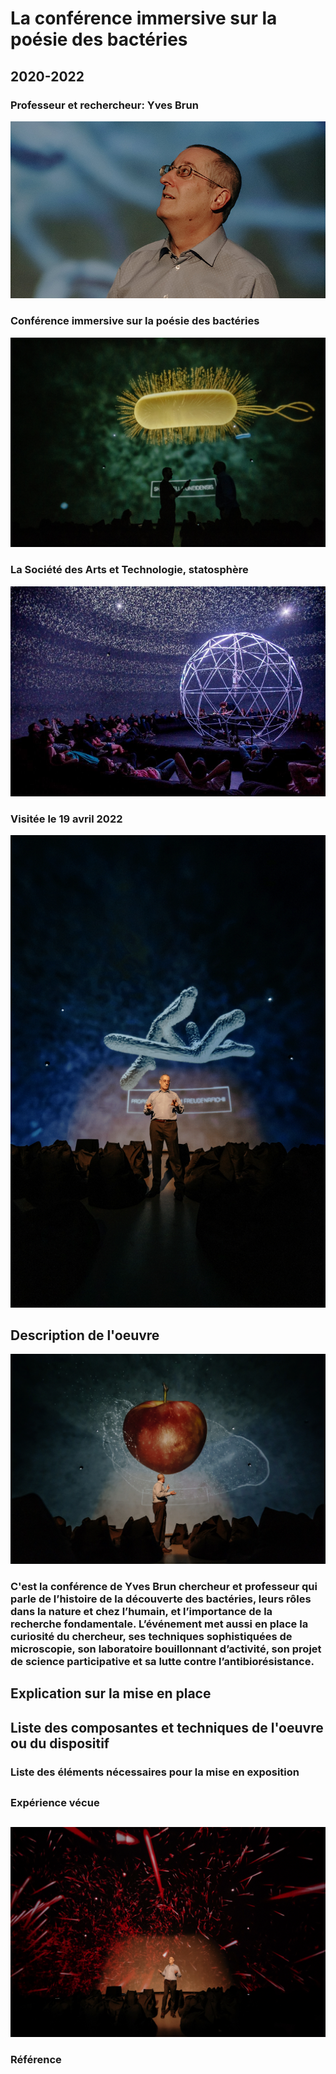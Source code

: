 # La conférence immersive sur la poésie des bactéries
## 2020-2022

### Professeur et rechercheur: Yves Brun
![yves-brun.jpg](photographie/yves-brun.jpg)
### Conférence immersive sur la poésie des bactéries
![la_poesie_des_bacteries6.png](photographie/la_poesie_des_bacteries6.png)
### La Société des Arts et Technologie, statosphère
![la_poesie_des_bacteries18.jpg](photographie/la_poesie_des_bacteries18.jpg)
### Visitée le 19 avril 2022
![la_poesie_des_bacteries36.png](photographie/la_poesie_des_bacteries36.png)
## Description de l'oeuvre
![la_poesie_des_bacteries25.png](photographie/la_poesie_des_bacteries25.png)
### C'est la conférence de Yves Brun chercheur et professeur qui parle de l’histoire de la découverte des bactéries, leurs rôles dans la nature et chez l’humain, et l’importance de la recherche fondamentale. L’événement met aussi en place la curiosité du chercheur, ses techniques sophistiquées de microscopie, son laboratoire bouillonnant d’activité, son projet de science participative et sa lutte contre l’antibiorésistance.


## Explication sur la mise en place
###

## Liste des composantes et techniques de l'oeuvre ou du dispositif 

###

### Liste des éléments nécessaires pour la mise en exposition 
##

### Expérience vécue
##
![la_poesie_des_bacteries21.png](photographie/la_poesie_des_bacteries21.png)

### Référence
